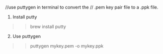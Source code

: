
//use puttygen in terminal to convert the
// .pem key pair file to a .ppk file.

1. Install putty
>>brew install putty

2. Use puttygen
>>puttygen mykey.pem -o mykey.ppk
